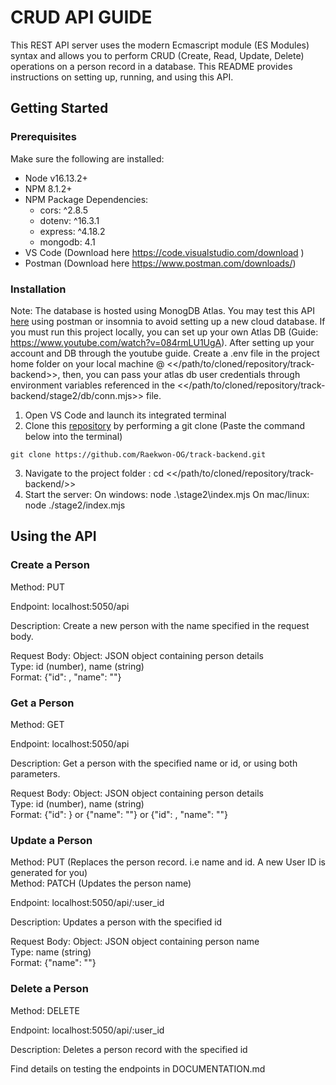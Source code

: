 # CRUD API GUIDE

This REST API server uses the modern Ecmascript module (ES Modules) syntax and allows you to perform CRUD (Create, Read, Update, Delete) operations on a person record in a database. This README provides instructions on setting up, running, and using this API.

## Getting Started
### Prerequisites
Make sure the following are installed:
* Node v16.13.2+
* NPM 8.1.2+
* NPM Package Dependencies:
    * cors: ^2.8.5
    * dotenv: ^16.3.1
    * express: ^4.18.2
    * mongodb: 4.1
* VS Code (Download here https://code.visualstudio.com/download )
* Postman (Download here https://www.postman.com/downloads/)

### Installation
Note: The database is hosted using MonogDB Atlas. You may test this API [here](https://demisbackend.onrender.com/api "Title")  using postman or insomnia to avoid setting up a new cloud database. If you must run this project locally, you can set up your own Atlas DB (Guide: https://www.youtube.com/watch?v=084rmLU1UgA). 
After setting up your account and DB through the youtube guide. Create a .env file in the project home folder on your local machine @ <</path/to/cloned/repository/track-backend>>, then, you can pass your atlas db user credentials through environment variables referenced in the <</path/to/cloned/repository/track-backend/stage2/db/conn.mjs>> file.
1. Open VS Code and launch its integrated terminal
2. Clone this [repository](https://github.com/Raekwon-OG/track-backend.git "Title") by performing a git clone (Paste the command below into the terminal)<br>
~~~
git clone https://github.com/Raekwon-OG/track-backend.git
~~~
3. Navigate to the project folder :
    cd <</path/to/cloned/repository/track-backend/>>
4. Start the server:
    On windows: node .\stage2\index.mjs
    On mac/linux: node ./stage2/index.mjs

## Using the API 
### Create a Person
Method: PUT 

Endpoint: localhost:5050/api 

Description: Create a new person with the name specified in the request body.

Request Body: 
    Object: JSON object containing person details<br> 
    Type: id (number), name (string)<br>
    Format: {"id": <value>, "name": "<value>"}

### Get a Person
Method: GET 

Endpoint: localhost:5050/api

Description: Get a person with the specified name or id, or using both parameters.

Request Body: 
    Object: JSON object containing person details<br>
    Type: id (number), name (string) <br>
    Format: {"id": <value>} or {"name": "<value>"} or {"id": <value>, "name": "<value>"}

### Update a Person
Method: PUT (Replaces the person record. i.e name and id. A new User ID is generated for you)<br>
Method: PATCH (Updates the person name)

Endpoint: localhost:5050/api/:user_id

Description: Updates a person with the specified id

Request Body: 
    Object: JSON object containing person name<br>
    Type: name (string)  <br>
    Format: {"name": "<value>"}
### Delete a Person
Method: DELETE

Endpoint: localhost:5050/api/:user_id 

Description: Deletes a person record with the specified id



Find details on testing the endpoints in DOCUMENTATION.md